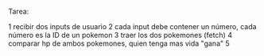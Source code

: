 Tarea:

1 recibir dos inputs de usuario
2 cada input debe contener un número, cada número es la ID de un pokemon
3 traer los dos pokemones (fetch)
4 comparar hp de ambos pokemones, quien tenga mas vida "gana"
5 